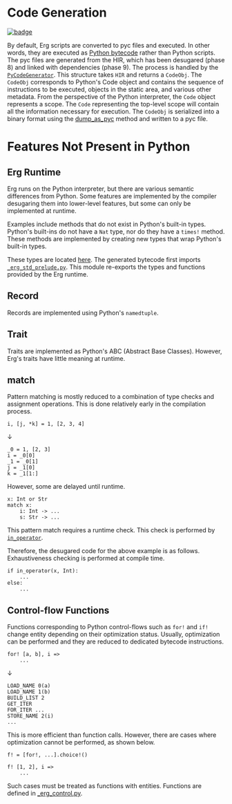 # Code Generation

[![badge](https://img.shields.io/endpoint.svg?url=https%3A%2F%2Fgezf7g7pd5.execute-api.ap-northeast-1.amazonaws.com%2Fdefault%2Fsource_up_to_date%3Fowner%3Derg-lang%26repos%3Derg%26ref%3Dmain%26path%3Ddoc/EN/compiler/phases/10_codegen.md%26commit_hash%3D85d800653fb1ab12805dc82f7c3b501de8ba63b6)](https://gezf7g7pd5.execute-api.ap-northeast-1.amazonaws.com/default/source_up_to_date?owner=erg-lang&repos=erg&ref=main&path=doc/EN/compiler/phases/10_codegen.md&commit_hash=85d800653fb1ab12805dc82f7c3b501de8ba63b6)

By default, Erg scripts are converted to pyc files and executed. In other words, they are executed as [Python bytecode](https://github.com/erg-lang/erg/blob/d1dc1e60e7d4e3333f80ed23c5ead77b5fe47cb2/doc/JA/python/bytecode_instructions.md) rather than Python scripts.
The pyc files are generated from the HIR, which has been desugared (phase 8) and linked with dependencies (phase 9).
The process is handled by the [`PyCodeGenerator`](https://github.com/erg-lang/erg/blob/d1dc1e60e7d4e3333f80ed23c5ead77b5fe47cb2/crates/erg_compiler/codegen.rs#L160). This structure takes `HIR` and returns a `CodeObj`.
The `CodeObj` corresponds to Python's Code object and contains the sequence of instructions to be executed, objects in the static area, and various other metadata. From the perspective of the Python interpreter, the `Code` object represents a scope. The `Code` representing the top-level scope will contain all the information necessary for execution. The `CodeObj` is serialized into a binary format using the [dump_as_pyc](https://github.com/erg-lang/erg/blob/d1dc1e60e7d4e3333f80ed23c5ead77b5fe47cb2/crates/erg_compiler/ty/codeobj.rs#L378) method and written to a pyc file.

# Features Not Present in Python

## Erg Runtime

Erg runs on the Python interpreter, but there are various semantic differences from Python.
Some features are implemented by the compiler desugaring them into lower-level features, but some can only be implemented at runtime.

Examples include methods that do not exist in Python's built-in types.
Python's built-ins do not have a `Nat` type, nor do they have a `times!` method.
These methods are implemented by creating new types that wrap Python's built-in types.

These types are located [here](https://github.com/erg-lang/erg/blob/d1dc1e60e7d4e3333f80ed23c5ead77b5fe47cb2/crates/erg_compiler/lib/std).
The generated bytecode first imports [`_erg_std_prelude.py`](https://github.com/erg-lang/erg/blob/d1dc1e60e7d4e3333f80ed23c5ead77b5fe47cb2/crates/erg_compiler/codegen.rs#L3113). This module re-exports the types and functions provided by the Erg runtime.

## Record

Records are implemented using Python's `namedtuple`.

## Trait

Traits are implemented as Python's ABC (Abstract Base Classes).
However, Erg's traits have little meaning at runtime.

## match

Pattern matching is mostly reduced to a combination of type checks and assignment operations. This is done relatively early in the compilation process.

```erg
i, [j, *k] = 1, [2, 3, 4]
```

↓

```erg
_0 = 1, [2, 3]
i = _0[0]
_1 = _0[1]
j = _1[0]
k = _1[1:]
```

However, some are delayed until runtime.

```erg
x: Int or Str
match x:
    i: Int -> ...
    s: Str -> ...
```

This pattern match requires a runtime check. This check is performed by [`in_operator`](https://github.com/erg-lang/erg/blob/d1dc1e60e7d4e3333f80ed23c5ead77b5fe47cb2/crates/erg_compiler/lib/std/_erg_in_operator.py#L6).

Therefore, the desugared code for the above example is as follows. Exhaustiveness checking is performed at compile time.

```erg
if in_operator(x, Int):
    ...
else:
    ...
```

## Control-flow Functions

Functions corresponding to Python control-flows such as `for!` and `if!` change entity depending on their optimization status. Usually, optimization can be performed and they are reduced to dedicated bytecode instructions.

```erg
for! [a, b], i =>
    ...
```

↓

```pyc
LOAD_NAME 0(a)
LOAD_NAME 1(b)
BUILD_LIST 2
GET_ITER
FOR_ITER ...
STORE_NAME 2(i)
...
```

This is more efficient than function calls. However, there are cases where optimization cannot be performed, as shown below.

```erg
f! = [for!, ...].choice!()

f! [1, 2], i =>
    ...
```

Such cases must be treated as functions with entities. Functions are defined in [_erg_control.py](https://github.com/erg-lang/erg/blob/d1dc1e60e7d4e3333f80ed23c5ead77b5fe47cb2/crates/erg_compiler/lib/std/_erg_control.py).

